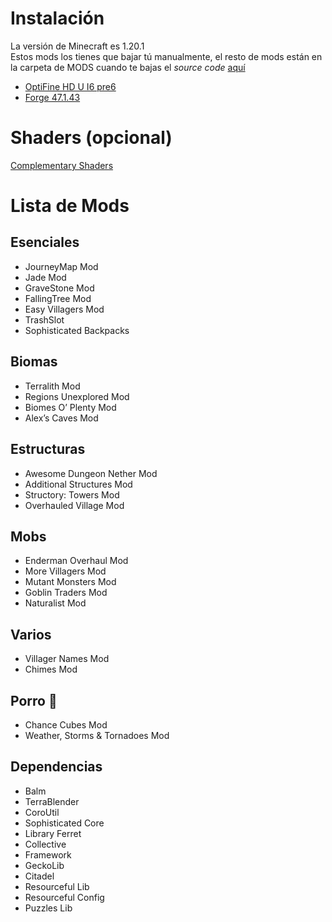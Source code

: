 ﻿# Instalación
La versión de Minecraft es 1.20.1\
Estos mods los tienes que bajar tú manualmente, el resto de mods están en la carpeta de MODS cuando te bajas el _source code_ [aquí](https://github.com/ProphetLemon/MODS_CUSTOM/releases/latest)
- [OptiFine HD U I6 pre6](https://optifine.net/adloadx?f=preview_OptiFine_1.20.1_HD_U_I6_pre6.jar)
- [Forge 47.1.43](https://adfoc.us/serve/sitelinks/?id=271228&url=https://maven.minecraftforge.net/net/minecraftforge/forge/1.20.1-47.1.43/forge-1.20.1-47.1.43-installer.jar)

# Shaders (opcional)
[Complementary Shaders](https://modrinth.com/shader/complementary-reimagined/version/latest)

# Lista de Mods
## Esenciales
- JourneyMap Mod 
- Jade Mod 
- GraveStone Mod
- FallingTree Mod
- Easy Villagers Mod
- TrashSlot
- Sophisticated Backpacks

## Biomas
- Terralith Mod
- Regions Unexplored Mod
- Biomes O’ Plenty Mod
- Alex’s Caves Mod

## Estructuras
- Awesome Dungeon Nether Mod
- Additional Structures Mod
- Structory: Towers Mod
- Overhauled Village Mod

## Mobs
- Enderman Overhaul Mod
- More Villagers Mod
- Mutant Monsters Mod
- Goblin Traders Mod
- Naturalist Mod

## Varios
- Villager Names Mod
- Chimes Mod

## Porro 🚬
- Chance Cubes Mod
- Weather, Storms & Tornadoes Mod

## Dependencias
- Balm
- TerraBlender
- CoroUtil
- Sophisticated Core
- Library Ferret
- Collective
- Framework
- GeckoLib
- Citadel
- Resourceful Lib
- Resourceful Config
- Puzzles Lib
